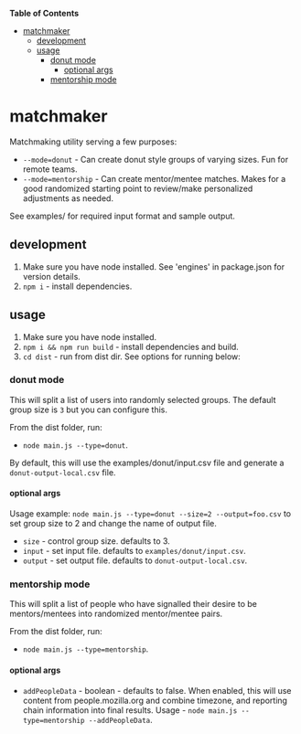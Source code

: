 <!-- START doctoc generated TOC please keep comment here to allow auto update -->
<!-- DON'T EDIT THIS SECTION, INSTEAD RE-RUN doctoc TO UPDATE -->

**Table of Contents**

- [matchmaker](#matchmaker)
  - [development](#development)
  - [usage](#usage)
    - [donut mode](#donut-mode)
      - [optional args](#optional-args)
    - [mentorship mode](#mentorship-mode)

<!-- END doctoc generated TOC please keep comment here to allow auto update -->

# matchmaker

Matchmaking utility serving a few purposes:

- `--mode=donut` - Can create donut style groups of varying sizes. Fun for remote teams.
- `--mode=mentorship` - Can create mentor/mentee matches. Makes for a good randomized starting point to review/make personalized adjustments as needed.

See examples/ for required input format and sample output.

## development

1. Make sure you have node installed. See 'engines' in package.json for version details.
1. `npm i` - install dependencies.

## usage

1. Make sure you have node installed.
1. `npm i && npm run build` - install dependencies and build.
1. `cd dist` - run from dist dir. See options for running below:

### donut mode

This will split a list of users into randomly selected groups. The default group size is `3` but you can configure this.

From the dist folder, run:

- `node main.js --type=donut`.

By default, this will use the examples/donut/input.csv file and generate a `donut-output-local.csv` file.

#### optional args

Usage example: `node main.js --type=donut --size=2 --output=foo.csv` to set group size to 2 and change the name of output file.

- `size` - control group size. defaults to 3.
- `input` - set input file. defaults to `examples/donut/input.csv`.
- `output` - set output file. defaults to `donut-output-local.csv`.

### mentorship mode

This will split a list of people who have signalled their desire to be mentors/mentees into randomized mentor/mentee pairs.

From the dist folder, run:

- `node main.js --type=mentorship`.

#### optional args
- `addPeopleData` - boolean - defaults to false. When enabled, this will use content from people.mozilla.org and combine timezone, and reporting chain information into final results. Usage - `node main.js --type=mentorship --addPeopleData`.




